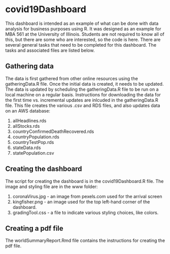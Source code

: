 # covid19Dashboard
This dashboard is intended as an example of what can be done with data analysis for business purposes using R. It was designed as an example for MBA 561 at the University of Illinois. Students are not required to know all of this, but there are some who are interested, so the code is here. There are several general tasks that need to be completed for this dashboard. The tasks and associated files are listed below.

## Gathering data
The data is first gathered from other online resources using the gatheringData.R file. Once the initial data is created, it needs to be updated. The data is updated by scheduling the gatheringData.R file to be run on a local machine on a regular basis. Instructions for downloading the data for the first time vs. incremental updates are inlcuded in the gatheringData.R file. This file creates the various .csv and RDS files, and also updates data on an AWS database:

1. allHeadlines.rds
2. allStocks.rds
3. countryConfirmedDeathRecovered.rds
4. countryPopulation.rds
5. countryTestPop.rds
6. stateData.rds
7. statePopulation.csv

## Creating the dashboard
The script for creating the dashboard is in the covid19Dashboard.R file. The image and styling file are in the www folder: 

1. coronaVirus.jpg - an image from pexels.com used for the arrival screen
2. kingfisher.png - an image used for the top left-hand corner of the dashboard.
3. gradingTool.css - a file to indicate various styling choices, like colors.

## Creating a pdf file
The worldSummaryReport.Rmd file contains the instructions for creating the pdf file.
